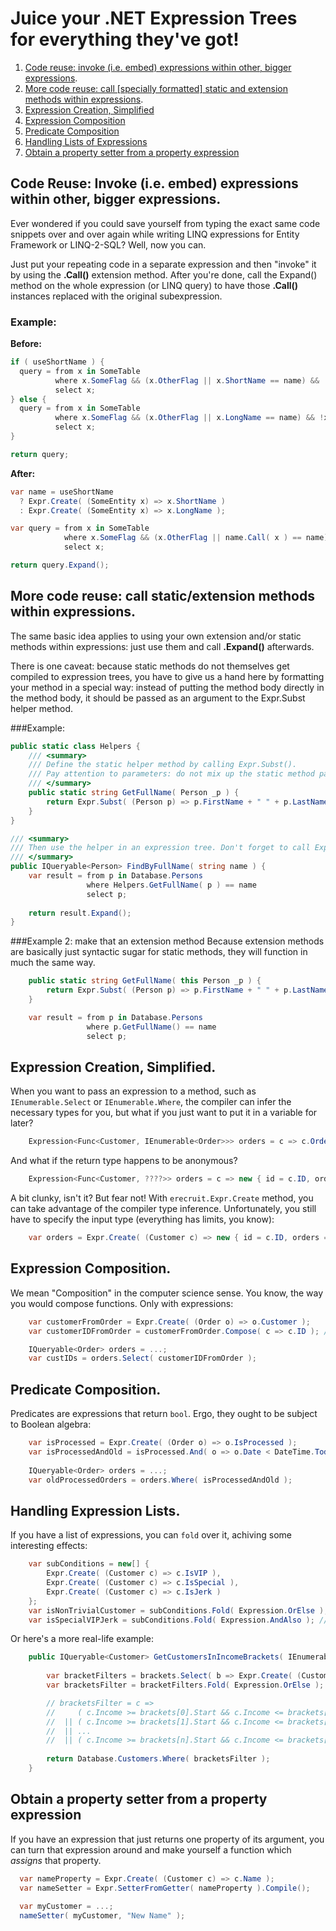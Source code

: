 # Juice your .NET Expression Trees for everything they've got!

1. [Code reuse: invoke (i.e. embed) expressions within other, bigger expressions](#reuse).
2. [More code reuse: call [specially formatted] static and extension methods within expressions](#more-reuse).
3. [Expression Creation, Simplified](#creation)
4. [Expression Composition](#composition)
5. [Predicate Composition](#predicate-composition)
6. [Handling Lists of Expressions](#lists)
7. [Obtain a property setter from a property expression](#setter)

## <a name="reuse"></a>Code Reuse: Invoke (i.e. embed) expressions within other, bigger expressions.

Ever wondered if you could save yourself from typing the exact same code snippets over and over
again while writing LINQ expressions for Entity Framework or LINQ-2-SQL? Well, now you can.

Just put your repeating code in a separate expression and then "invoke" it by using the **.Call()** extension method.
After you're done, call the Expand() method on the whole expression (or LINQ query) to have those **.Call()**
instances replaced with the original subexpression.

### Example:

**Before:**
```cs
if ( useShortName ) {
  query = from x in SomeTable
          where x.SomeFlag && (x.OtherFlag || x.ShortName == name) && !x.AnotherFlag
          select x;
} else {
  query = from x in SomeTable
          where x.SomeFlag && (x.OtherFlag || x.LongName == name) && !x.AnotherFlag
          select x;
}

return query;
```

**After:**
```cs
var name = useShortName
  ? Expr.Create( (SomeEntity x) => x.ShortName )
  : Expr.Create( (SomeEntity x) => x.LongName );

var query = from x in SomeTable
            where x.SomeFlag && (x.OtherFlag || name.Call( x ) == name) && !x.AnotherFlag
            select x;

return query.Expand();
```

## <a name="more-reuse"></a>More code reuse: call static/extension methods within expressions.

The same basic idea applies to using your own extension and/or static methods within expressions: just use them and call **.Expand()** afterwards.

There is one caveat: because static methods do not themselves get compiled to expression trees, you have to give us a hand here
by formatting your method in a special way: instead of putting the method body directly in the method body, it should be passed
as an argument to the Expr.Subst helper method.

###Example:

```cs
public static class Helpers {
	/// <summary>
	/// Define the static helper method by calling Expr.Subst(). 
	/// Pay attention to parameters: do not mix up the static method parameters with the expression tree parameters.
	/// </summary>
	public static string GetFullName( Person _p ) {
		return Expr.Subst( (Person p) => p.FirstName + " " + p.LastName );
	}
}

/// <summary>
/// Then use the helper in an expression tree. Don't forget to call Expand at the end.
/// </summary>
public IQueryable<Person> FindByFullName( string name ) {
	var result = from p in Database.Persons
	             where Helpers.GetFullName( p ) == name
	             select p;
							 
	return result.Expand();
}
```

###Example 2: make that an extension method
Because extension methods are basically just syntactic sugar for static methods, they will function in much the same way.

```cs
	public static string GetFullName( this Person _p ) {
		return Expr.Subst( (Person p) => p.FirstName + " " + p.LastName );
	}

	var result = from p in Database.Persons
	             where p.GetFullName() == name
	             select p;
```

## <a name="creation"></a>Expression Creation, Simplified.

When you want to pass an expression to a method, such as `IEnumerable.Select` or `IEnumerable.Where`, the compiler
can infer the necessary types for you, but what if you just want to put it in a variable for later?

```cs
	Expression<Func<Customer, IEnumerable<Order>>> orders = c => c.Orders;
```

And what if the return type happens to be anonymous?

```cs
	Expression<Func<Customer, ????>> orders = c => new { id = c.ID, orders = c.Orders };
```

A bit clunky, isn't it? But fear not! With `erecruit.Expr.Create` method, you can take advantage of the compiler type inference.
Unfortunately, you still have to specify the input type (everything has limits, you know):

```cs
	var orders = Expr.Create( (Customer c) => new { id = c.ID, orders = c.Orders } );
```

## <a name="composition"></a>Expression Composition.

We mean "Composition" in the computer science sense. You know, the way you would compose functions. Only with expressions:

```cs
	var customerFromOrder = Expr.Create( (Order o) => o.Customer );
	var customerIDFromOrder = customerFromOrder.Compose( c => c.ID ); // Equivalent to "o => o.Customer.ID"

	IQueryable<Order> orders = ...;
	var custIDs = orders.Select( customerIDFromOrder );
```

## <a name="predicate-composition"></a>Predicate Composition.

Predicates are expressions that return `bool`. Ergo, they ought to be subject to Boolean algebra:

```cs
	var isProcessed = Expr.Create( (Order o) => o.IsProcessed );
	var isProcessedAndOld = isProcessed.And( o => o.Date < DateTime.Today ); // try also: ".Or()"
	
	IQueryable<Order> orders = ...;
	var oldProcessedOrders = orders.Where( isProcessedAndOld );
```

## <a name="lists"></a>Handling Expression Lists.

If you have a list of expressions, you can `fold` over it, achiving some interesting effects:

```cs
	var subConditions = new[] {
		Expr.Create( (Customer c) => c.IsVIP ),
		Expr.Create( (Customer c) => c.IsSpecial ),
		Expr.Create( (Customer c) => c.IsJerk )
	};
	var isNonTrivialCustomer = subConditions.Fold( Expression.OrElse ); // c => c.IsVIP || c.IsSpecial || c.IsJerk
	var isSpecialVIPJerk = subConditions.Fold( Expression.AndAlso ); // c => c.IsVIP && c.IsSpecial && c.IsJerk
```

Or here's a more real-life example:

```cs
	public IQueryable<Customer> GetCustomersInIncomeBrackets( IEnumerable<Range<int>> brackets ) {
		
		var bracketFilters = brackets.Select( b => Expr.Create( (Customer c) => c.Income >= b.Start && c.Income <= b.End );
		var bracketsFilter = bracketFilters.Fold( Expression.OrElse ); 

		// bracketsFilter = c => 
		//	   ( c.Income >= brackets[0].Start && c.Income <= brackets[0].End )
		//	|| ( c.Income >= brackets[1].Start && c.Income <= brackets[1].End )
		//	|| ...
		//	|| ( c.Income >= brackets[n].Start && c.Income <= brackets[n].End )
	
		return Database.Customers.Where( bracketsFilter );
	}
```

## <a name="setter"></a> Obtain a property setter from a property expression

If you have an expression that just returns one property of its argument, you can turn that expression around and make yourself a function which *assigns* that property.

```cs
  var nameProperty = Expr.Create( (Customer c) => c.Name );
  var nameSetter = Expr.SetterFromGetter( nameProperty ).Compile();
  
  var myCustomer = ...;
  nameSetter( myCustomer, "New Name" );
```
